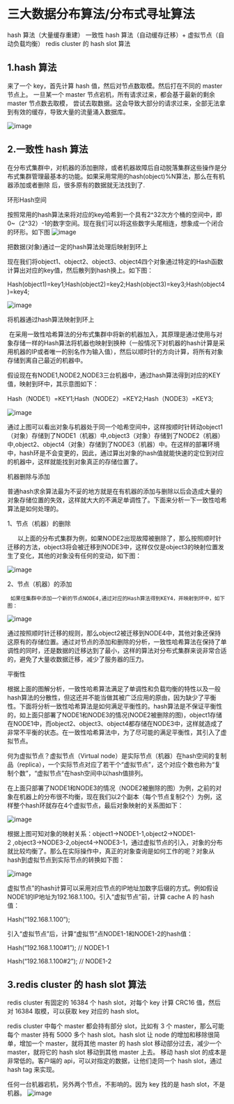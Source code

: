 # 三大数据分布算法/分布式寻址算法

hash 算法（大量缓存重建）
一致性 hash 算法（自动缓存迁移）+ 虚拟节点（自动负载均衡）
redis cluster 的 hash slot 算法

## 1.hash 算法

来了一个 key，首先计算 hash 值，然后对节点数取模。然后打在不同的 master 节点上。
一旦某一个 master 节点宕机，所有请求过来，都会基于最新的剩余 master 节点数去取模，
尝试去取数据。这会导致大部分的请求过来，全部无法拿到有效的缓存，导致大量的流量涌入数据库。

![image](https://github.com/williamzhang11/fastAlgorithm/blob/master/src/main/java/com/xiu/fastAlgorithm/image/hash.JPG)

## 2.一致性 hash 算法


  在分布式集群中，对机器的添加删除，或者机器故障后自动脱落集群这些操作是分布式集群管理最基本的功能。如果采用常用的hash(object)%N算法，那么在有机器添加或者删除
  后，很多原有的数据就无法找到了.
  
环形Hash空间

按照常用的hash算法来将对应的key哈希到一个具有2^32次方个桶的空间中，即0~（2^32）-1的数字空间。现在我们可以将这些数字头尾相连，想象成一个闭合的环形。如下图
![image](https://github.com/williamzhang11/fastAlgorithm/blob/master/src/main/java/com/xiu/fastAlgorithm/image/consisthash.JPG)

把数据(对象)通过一定的hash算法处理后映射到环上

现在我们将object1、object2、object3、object4四个对象通过特定的Hash函数计算出对应的key值，然后散列到hash换上。如下图：

Hash(object1)=key1;Hash(object2)=key2;Hash(object3)=key3;Hash(object4)=key4;


![image](https://github.com/williamzhang11/fastAlgorithm/blob/master/src/main/java/com/xiu/fastAlgorithm/image/consisthash1.JPG)

将机器通过hash算法映射到环上

 在采用一致性哈希算法的分布式集群中将新的机器加入，其原理是通过使用与对象存储一样的Hash算法将机器也映射到换种（一般情况下对机器的hash计算是采用机器的IP或者唯一的别名作为输入值），然后以顺时针的方向计算，将所有对象存储到离自己最近的机器中。

假设现在有NODE1,NODE2,NODE3三台机器中，通过hash算法得到对应的KEY值，映射到环中，其示意图如下：

Hash（NODE1）=KEY1;Hash（NODE2）=KEY2;Hash（NODE3）=KEY3;


![image](https://github.com/williamzhang11/fastAlgorithm/blob/master/src/main/java/com/xiu/fastAlgorithm/image/consisthash2.JPG)


通过上图可以看出对象与机器处于同一个哈希空间中，这样按顺时针转动object1（对象）存储到了NODE1（机器）中,object3（对象）存储到了NODE2（机器）中,object2、object4（对象）存储到了NODE3（机器）中。在这样的部署环境中，hash环是不会变更的，因此，通过算出对象的hash值就能快速的定位到对应的机器中，这样就能找到对象真正的存储位置了。




机器删除与添加

普通hash求余算法最为不妥的地方就是在有机器的添加与删除以后会造成大量的对象存储位置的失效，这样就大大的不满足单调性了。下面来分析一下一致性哈希算法是如何处理的。

1、节点（机器）的删除

      以上面的分布式集群为例，如果NODE2出现故障被删除了，那么按照顺时针迁移的方法，object3将会被迁移到NODE3中，这样仅仅是object3的映射位置发生了变化，其他的对象没有任何的变动，如下图：



![image](https://github.com/williamzhang11/fastAlgorithm/blob/master/src/main/java/com/xiu/fastAlgorithm/image/consisthash3.JPG)


2、节点（机器）的添加

     如果往集群中添加一个新的节点NODE4,通过对应的Hash算法得到KEY4，并映射到环中，如下图：
     
![image](https://github.com/williamzhang11/fastAlgorithm/blob/master/src/main/java/com/xiu/fastAlgorithm/image/consisthash4.JPG)
     
 通过按照顺时针迁移的规则，那么object2被迁移到NODE4中，其他对象还保持这原有的存储位置。通过对节点的添加和删除的分析，一致性哈希算法在保持了单调性的同时，还是数据的迁移达到了最小，这样的算法对分布式集群来说非常合适的，避免了大量收数据迁移，减少了服务器的压力。 
 
 
 平衡性

根据上面的图解分析，一致性哈希算法满足了单调性和负载均衡的特性以及一般hash算法的分散性，但这还并不能当做其被广泛应用的原由，因为缺少了平衡性。下面将分析一致性哈希算法是如何满足平衡性的。hash算法是不保证平衡性的，如上面只部署了NODE1和NODE3的情况(NODE2被删除的图)，object1存储在NODE1中，而object2、object3、object4都存储在NODE3中，这样就造成了非常不平衡的状态。在一致性哈希算法中，为了尽可能的满足平衡性，其引入了虚拟节点。

何为虚拟节点？虚拟节点（Virtual node）是实际节点（机器）在hash空间的复制品（replica），一个实际节点对应了若干个“虚拟节点”，这个对应个数也称为“复制个数”，“虚拟节点”在hash空间中以hash值排列。

在上面只部署了NODE1和NODE3的情况（NODE2被删除的图）为例，之前的对象在机器上的分布很不均衡，现在我们以2个副本（每个节点复制2个）为例，这样整个hash环就存在4个虚拟节点，最后对象映射的关系图如下：

![image](https://github.com/williamzhang11/fastAlgorithm/blob/master/src/main/java/com/xiu/fastAlgorithm/image/consisthash5.JPG)


根据上图可知对象的映射关系：object1->NODE1-1,object2->NODE1-2 ,object3->NODE3-2,object4->NODE3-1，通过虚拟节点的引入，对象的分布就比较均衡了。那么在实际操作中，真正的对象查询是如何工作的呢？对象从hash到虚拟节点到实际节点的转换如下图：

![image](https://github.com/williamzhang11/fastAlgorithm/blob/master/src/main/java/com/xiu/fastAlgorithm/image/consisthash6.JPG)

虚拟节点”的hash计算可以采用对应节点的IP地址加数字后缀的方式。例如假设NODE1的IP地址为192.168.1.100。引入“虚拟节点”前，计算 cache A 的 hash 值：

Hash(“192.168.1.100”);

引入“虚拟节点”后，计算“虚拟节”点NODE1-1和NODE1-2的hash值：

Hash(“192.168.1.100#1”); // NODE1-1

Hash(“192.168.1.100#2”); // NODE1-2


## 3.redis cluster 的 hash slot 算法

redis cluster 有固定的 16384 个 hash slot，对每个 key 计算 CRC16 值，然后对 16384 取模，可以获取 key 对应的 hash slot。

redis cluster 中每个 master 都会持有部分 slot，比如有 3 个 master，那么可能每个 master 持有 5000 多个 hash slot。hash slot 让 node
 的增加和移除很简单，增加一个 master，就将其他 master 的 hash slot 移动部分过去，减少一个 master，就将它的 hash slot 移动到其他 master 上去。
 移动 hash slot 的成本是非常低的。客户端的 api，可以对指定的数据，让他们走同一个 hash slot，通过 hash tag 来实现。

任何一台机器宕机，另外两个节点，不影响的。因为 key 找的是 hash slot，不是机器。
![image](https://github.com/williamzhang11/fastAlgorithm/blob/master/src/main/java/com/xiu/fastAlgorithm/image/hashslot.jpg)

